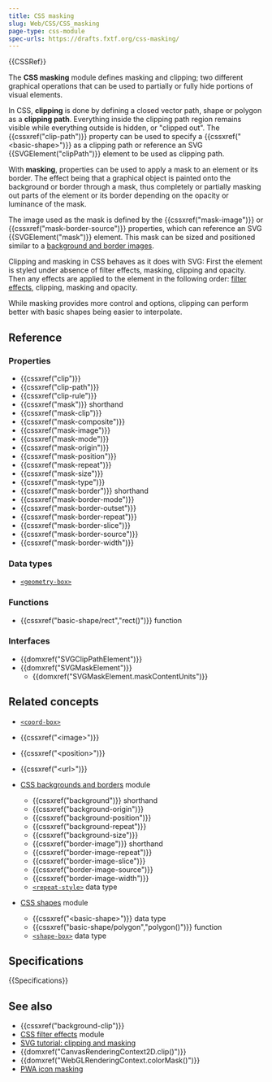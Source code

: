 ```yaml
---
title: CSS masking
slug: Web/CSS/CSS_masking
page-type: css-module
spec-urls: https://drafts.fxtf.org/css-masking/
---
```


{{CSSRef}}

The **CSS masking** module defines masking and clipping; two different graphical operations that can be used to partially or fully hide portions of visual elements.

In CSS, **clipping** is done by defining a closed vector path, shape or polygon as a **clipping path**. Everything inside the clipping path region remains visible while everything outside is hidden, or "clipped out". The {{cssxref("clip-path")}} property can be used to specify a {{cssxref("&lt;basic-shape&gt;")}} as a clipping path or reference an SVG {{SVGElement("clipPath")}} element to be used as clipping path.

With **masking**, properties can be used to apply a mask to an element or its border. The effect being that a graphical object is painted onto the background or border through a mask, thus completely or partially masking out parts of the element or its border depending on the opacity or luminance of the mask.

The image used as the mask is defined by the {{cssxref("mask-image")}} or {{cssxref("mask-border-source")}} properties, which can reference an SVG {{SVGElement("mask")}} element. This mask can be sized and positioned similar to a [background and border images](/en-US/docs/Web/CSS/CSS_backgrounds_and_borders).

Clipping and masking in CSS behaves as it does with SVG: First the element is styled under absence of filter effects, masking, clipping and opacity. Then any effects are applied to the element in the following order: [filter effects](/en-US/docs/Web/CSS/CSS_filter_effects), clipping, masking and opacity.

While masking provides more control and options, clipping can perform better with basic shapes being easier to interpolate.

## Reference

### Properties

- {{cssxref("clip")}}
- {{cssxref("clip-path")}}
- {{cssxref("clip-rule")}}
- {{cssxref("mask")}} shorthand
- {{cssxref("mask-clip")}}
- {{cssxref("mask-composite")}}
- {{cssxref("mask-image")}}
- {{cssxref("mask-mode")}}
- {{cssxref("mask-origin")}}
- {{cssxref("mask-position")}}
- {{cssxref("mask-repeat")}}
- {{cssxref("mask-size")}}
- {{cssxref("mask-type")}}
- {{cssxref("mask-border")}} shorthand
- {{cssxref("mask-border-mode")}}
- {{cssxref("mask-border-outset")}}
- {{cssxref("mask-border-repeat")}}
- {{cssxref("mask-border-slice")}}
- {{cssxref("mask-border-source")}}
- {{cssxref("mask-border-width")}}

### Data types

- [`<geometry-box>`](/en-US/docs/Web/CSS/clip-path#geometry-box)

### Functions

- {{cssxref("basic-shape/rect","rect()")}} function

### Interfaces

- {{domxref("SVGClipPathElement")}}
- {{domxref("SVGMaskElement")}}
    - {{domxref("SVGMaskElement.maskContentUnits")}}

## Related concepts

- [`<coord-box>`](/en-US/docs/Web/CSS/box-edge#values)
- {{cssxref("&lt;image&gt;")}}
- {{cssxref("&lt;position&gt;")}}
- {{cssxref("&lt;url&gt;")}}

- [CSS backgrounds and borders](/en-US/docs/Web/CSS/CSS_backgrounds_and_borders) module

    - {{cssxref("background")}} shorthand
    - {{cssxref("background-origin")}}
    - {{cssxref("background-position")}}
    - {{cssxref("background-repeat")}}
    - {{cssxref("background-size")}}
    - {{cssxref("border-image")}} shorthand
    - {{cssxref("border-image-repeat")}}
    - {{cssxref("border-image-slice")}}
    - {{cssxref("border-image-source")}}
    - {{cssxref("border-image-width")}}
    - [`<repeat-style>`](/en-US/docs/Web/CSS/background-repeat#values) data type

- [CSS shapes](/en-US/docs/Web/CSS/CSS_shapes) module

    - {{cssxref("&lt;basic-shape&gt;")}} data type
    - {{cssxref("basic-shape/polygon","polygon()")}} function
    - [`<shape-box>`](/en-US/docs/Web/CSS/shape-outside#shape-box) data type

## Specifications

{{Specifications}}

## See also

- {{cssxref("background-clip")}}
- [CSS filter effects](/en-US/docs/Web/CSS/CSS_filter_effects) module
- [SVG tutorial: clipping and masking](/en-US/docs/Web/SVG/Tutorials/SVG_from_scratch/Clipping_and_masking)
- {{domxref("CanvasRenderingContext2D.clip()")}}
- {{domxref("WebGLRenderingContext.colorMask()")}}
- [PWA icon masking](/en-US/docs/Web/Progressive_web_apps/How_to/Define_app_icons#support_masking)
